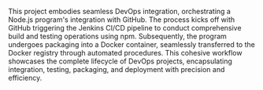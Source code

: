 This project embodies seamless DevOps integration, orchestrating a Node.js program's integration with GitHub. The process kicks off with GitHub triggering the Jenkins CI/CD pipeline to conduct comprehensive build and testing operations using npm. Subsequently, the program undergoes packaging into a Docker container, seamlessly transferred to the Docker registry through automated procedures. This cohesive workflow showcases the complete lifecycle of DevOps projects, encapsulating integration, testing, packaging, and deployment with precision and efficiency.
